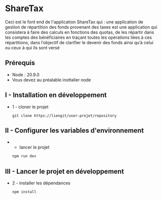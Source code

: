 <!-- @format -->

# ShareTax

<p>
    Ceci est le font end de l'application ShareTax qui : une application de gestion de répartition des fonds provenant des taxes est une application qui consistera à faire des calculs en fonctions des quotas, de les répartir dans les comptes des bénéficiaires en traçant toutes les opérations liées à ces répartitions, dans l’objectif de clarifier le devenir des fonds ainsi qu’à celui ou ceux à qui ils sont versé
</p>

## Prérequis

- Node : 20.9.0
- Vous devez au préalable insttaller node

## I - Installation en développement

- 1 - cloner le projet

  ```
  git clone https://liengit/user-projet/repository
  ```

## II - Configurer les variables d'environnement

- - lancer le projet

  ```bash
  npm run dev
  ```

## III - Lancer le projet en développement

- 2 - installer les dépendances

  ```bash
  npm install
  ```
